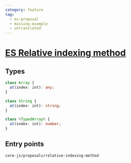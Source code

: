 ```yaml
---
category: feature
tag:
  - es-proposal
  - missing-example
  - untranslated
---
```


# [ES Relative indexing method](https://github.com/tc39/proposal-relative-indexing-method)

## Types

```ts
class Array {
  at(index: int): any;
}

class String {
  at(index: int): string;
}

class %TypedArray% {
  at(index: int): number;
}
```

## Entry points

```
core-js/proposals/relative-indexing-method
```
